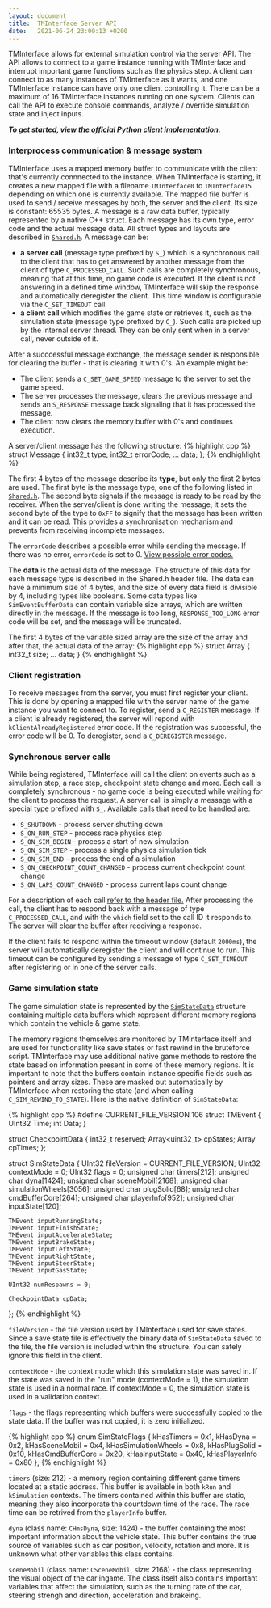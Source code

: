 ```yaml
---
layout: document
title:  TMInterface Server API
date:   2021-06-24 23:00:13 +0200
---
```


<style>
    h2 {
        margin-top: 100px !important;
    }
</style>

TMInterface allows for external simulation control via the server API. The API allows to connect to a game instance running with TMInterface and interrupt
important game functions such as the physics step. A client can connect to as many instances of TMInterface as it wants, and one TMInterface instance can have only one
client controlling it. There can be a maximum of 16 TMInterface instances running on one system. Clients can call the API to execute console commands, analyze / override simulation state and inject inputs.

***To get started, [view the official Python client implementation](https://github.com/donadigo/TMInterfaceClientPython).***

### Interprocess communication & message system
TMInterface uses a mapped memory buffer to communicate with the client that's currently connnected to the instance. When TMInterface is starting, it creates a new mapped file with a filename `TMInterface0` to `TMInterface15` depending on which one is currently available. The mapped file buffer is used to send / receive messages by both, the server and the client. Its size is constant: 65535 bytes. A message is a raw data buffer, typically represented by a native C++ struct. Each message has its own type, error code and the actual message data. All struct types and layouts are described in [`Shared.h`](https://github.com/donadigo/TMInterfacePublic/blob/master/Shared.h). A message can be:
* **a server call** (message type prefixed by `S_`) which is a synchronous call to the client that has to get answered by another message from the client  of type `C_PROCESSED_CALL`.
Such calls are completely synchronous, meaning that at this time, no game code is executed. If the client  is not answering in a defined time window, TMInterface
will skip the response and automatically deregister the client. This time window is configurable via the `C_SET_TIMEOUT` call.
* **a client call** which modifies the game state or retrieves it,
such as the simulation state (message type prefixed by `C_`). Such calls are picked up by the internal server thread. They can be only sent when in a server call, never outside of it.<br>

After a succcessful message exchange, the message sender is responsible for clearing the buffer - that is clearing it with 0's. An example might be:
- The client sends a `C_SET_GAME_SPEED` message to the server to set the game speed.
- The server processes the message, clears the previous message and sends an `S_RESPONSE` message back signaling that it has processed the message.
- The client now clears the memory buffer with 0's and continues execution.

A server/client message has the following structure:
{% highlight cpp %}
struct Message
{
    int32_t type;
    int32_t errorCode;
    ... data;
};
{% endhighlight %}

The first 4 bytes of the message describe its **type**, but only the first 2 bytes are used. The first byte is the message type, one of the following listed in [`Shared.h`](https://github.com/donadigo/TMInterfacePublic/blob/master/Shared.h#L25). The second byte signals if the message is ready to be read by the receiver. When the server/client is done writing the message, it sets the second byte of the type to `0xFF` to signify that the message has been written and it can be read.
This provides a synchronisation mechanism and prevents from receiving incomplete messages.

The `errorCode` describes a possible error while sending the message. If there was no error, `errorCode` is set to 0. [View possible error codes.](https://github.com/donadigo/TMInterfacePublic/blob/master/Shared.h#L456)

The **data** is the actual data of the message. The structure of this data for each message type is described in the Shared.h header file. The data can have a minimum size of 4 bytes, and the size of every data field is divisible by 4, including types like booleans. Some data types like `SimEventBufferData` can contain variable size arrays, which are written directly in the message. If the message is too long, `RESPONSE_TOO_LONG` error code will be set, and the message will be truncated.

The first 4 bytes of the variable sized array are the size of the array and after that, the actual data of the array:
{% highlight cpp %}
struct Array {
    int32_t size;
    ... data;
}
{% endhighlight %}

### Client registration
To receive messages from the server, you must first register your client. This is done by opening a mapped file with the server name of the game instance you want to connect to. To register, send a `C_REGISTER` message. If a client is already registered, the server will repond with `kClientAlreadyRegistered` error code. If the registration was successful, the error code will be 0. To deregister, send a `C_DEREGISTER` message.

### Synchronous server calls
While being registered, TMInterface will call the client on events such as a simulation step, a race step, checkpoint state change and more. Each call is completely synchronous - no game code is being executed while waiting for the client to process the request. A server call is simply a message with a special type prefixed with `S_`. Available calls that need to be handled are:
* `S_SHUTDOWN` - process server shutting down
* `S_ON_RUN_STEP` - process race physics step
* `S_ON_SIM_BEGIN` - process a start of new simulation
* `S_ON_SIM_STEP` - process a single physics simulation tick
* `S_ON_SIM_END` - process the end of a simulation
* `S_ON_CHECKPOINT_COUNT_CHANGED` - process current checkpoint count change
* `S_ON_LAPS_COUNT_CHANGED` - process current laps count change

For a description of each call [refer to the header file.](https://github.com/donadigo/TMInterfacePublic/blob/master/Shared.h#L40)
After processing the call, the client has to respond back with a message of type `C_PROCESSED_CALL`, and with the `which` field set to the call ID it responds to. The server will clear the buffer after receiving a response.

If the client fails to respond within the timeout window (default `2000ms`), the server will automatically deregister the client and will continue to run. This timeout can be configured by sending a message of type `C_SET_TIMEOUT` after registering or in one of the server calls.

### Game simulation state
The game simulation state is represented by the [`SimStateData`](https://github.com/donadigo/TMInterfacePublic/blob/master/Shared.h#L394) structure containing multiple data buffers which represent different memory regions which contain the vehicle & game state.

The memory regions themselves are monitored by TMInterface itself and are used for functionality like save states or fast rewind in the bruteforce script. TMInterface may use additional native game methods to restore the state based on information present in some of these memory regions. It is important to note that the buffers contain instance specific fields such as pointers and array sizes. These are masked out automatically by TMInterface when restoring the state (and when calling `C_SIM_REWIND_TO_STATE`). Here is the native definition of `SimStateData`:

{% highlight cpp %}
#define CURRENT_FILE_VERSION 106
struct TMEvent
{
    UInt32 Time;
    int Data;
}

struct CheckpointData
{
    int32_t reserved;
    Array<uint32_t> cpStates;
    Array<TMCheckpoint> cpTimes;
};

struct SimStateData
{
    UInt32 fileVersion = CURRENT_FILE_VERSION;
    UInt32 contextMode = 0;
    UInt32 flags = 0;
    unsigned char timers[212];
    unsigned char dyna[1424];
    unsigned char sceneMobil[2168];
    unsigned char simulationWheels[3056];
    unsigned char plugSolid[68];
    unsigned char cmdBufferCore[264];
    unsigned char playerInfo[952];
    unsigned char inputState[120];

    TMEvent inputRunningState;
    TMEvent inputFinishState;
    TMEvent inputAccelerateState;
    TMEvent inputBrakeState;
    TMEvent inputLeftState;
    TMEvent inputRightState;
    TMEvent inputSteerState;
    TMEvent inputGasState;

    UInt32 numRespawns = 0;

    CheckpointData cpData;
};
{% endhighlight %}

`fileVersion` - the file version used by TMInterface used for save states. Since a save state file is effectively the binary data of `SimStateData` saved to the file, the file version is included within the structure. You can safely ignore this field in the client.

`contextMode` - the context mode which this simulation state was saved in. If the state was saved in the "run" mode (contextMode = 1), the simulation state is used in a normal race. If contextMode = 0, the simulation state is used in a validation context.

`flags` - the flags representing which buffers were successfully copied to the state data. If the buffer was not copied, it is zero initialized.

{% highlight cpp %}
enum SimStateFlags
{
	kHasTimers = 0x1,
	kHasDyna = 0x2,
	kHasSceneMobil = 0x4,
	kHasSimulationWheels = 0x8,
	kHasPlugSolid = 0x10,
	kHasCmdBufferCore = 0x20,
	kHasInputState = 0x40,
	kHasPlayerInfo = 0x80
};
{% endhighlight %}

`timers` (size: 212) - a memory region containing different game timers located at a static address. This buffer is available in both `kRun` and `kSimulation` contexts. The timers contained within this buffer are static, meaning they also incorporate the countdown time of the race. The race time can be retrived from the `playerInfo` buffer.

`dyna` (class name: `CHmsDyna`, size: 1424) - the buffer containing the most important information about the vehicle state. This buffer contains the true source of variables such as car position, velocity, rotation and more. It is unknown what other variables this class contains.

`sceneMobil` (class name: `CSceneMobil`, size: 2168) - the class representing the visual object of the car ingame. The class itself also contains important variables that affect the simulation, such as the turning rate of the car, steering strengh and direction, acceleration and brakeing.
